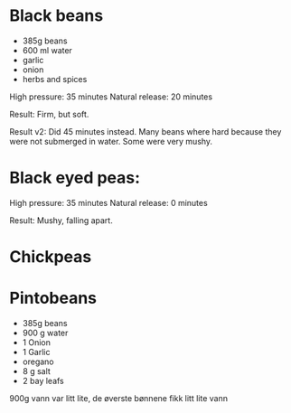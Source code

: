
# Black beans

+ 385g beans
+ 600 ml water
+ garlic
+ onion
+ herbs and spices

High pressure: 35 minutes
Natural release: 20 minutes

Result: Firm, but soft.

Result v2: Did 45 minutes instead. Many beans where hard because they were not submerged in water. Some were very mushy.

# Black eyed peas:

High pressure: 35 minutes
Natural release: 0 minutes

Result: Mushy, falling apart.

# Chickpeas


# Pintobeans

- 385g beans
- 900 g water
- 1 Onion
- 1 Garlic
- oregano
- 8 g salt
- 2 bay leafs

900g vann var litt lite, de øverste bønnene fikk litt lite vann